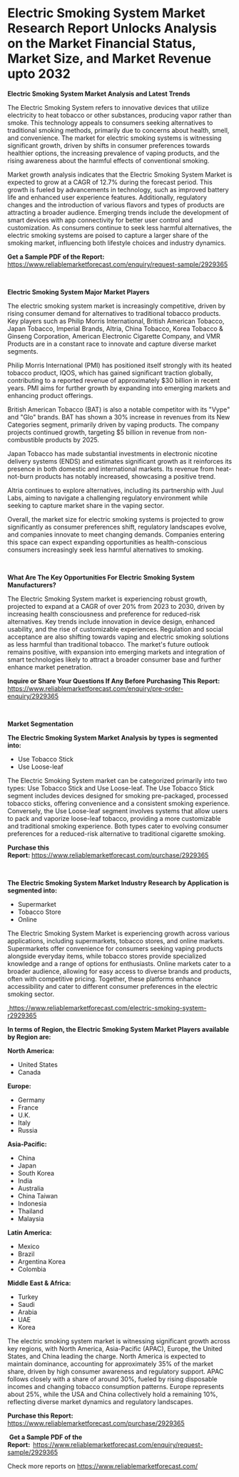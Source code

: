 <p><h1>Electric Smoking System Market Research Report Unlocks Analysis on the Market Financial Status, Market Size, and Market Revenue upto 2032</h1></p><p><strong>Electric Smoking System Market Analysis and Latest Trends</strong></p>
<p><p>The Electric Smoking System refers to innovative devices that utilize electricity to heat tobacco or other substances, producing vapor rather than smoke. This technology appeals to consumers seeking alternatives to traditional smoking methods, primarily due to concerns about health, smell, and convenience. The market for electric smoking systems is witnessing significant growth, driven by shifts in consumer preferences towards healthier options, the increasing prevalence of vaping products, and the rising awareness about the harmful effects of conventional smoking.</p><p>Market growth analysis indicates that the Electric Smoking System Market is expected to grow at a CAGR of 12.7% during the forecast period. This growth is fueled by advancements in technology, such as improved battery life and enhanced user experience features. Additionally, regulatory changes and the introduction of various flavors and types of products are attracting a broader audience. Emerging trends include the development of smart devices with app connectivity for better user control and customization. As consumers continue to seek less harmful alternatives, the electric smoking systems are poised to capture a larger share of the smoking market, influencing both lifestyle choices and industry dynamics.</p></p>
<p><strong>Get a Sample PDF of the Report:&nbsp;</strong> <a href="https://www.reliablemarketforecast.com/enquiry/request-sample/2929365?utm_campaign=2291&utm_medium=2&utm_source=Github&utm_content=ia&utm_term=12032025&utm_id=electric-smoking-system">https://www.reliablemarketforecast.com/enquiry/request-sample/2929365</a></p>
<p>&nbsp;</p>
<p><strong>Electric Smoking System Major Market Players</strong></p>
<p><p>The electric smoking system market is increasingly competitive, driven by rising consumer demand for alternatives to traditional tobacco products. Key players such as Philip Morris International, British American Tobacco, Japan Tobacco, Imperial Brands, Altria, China Tobacco, Korea Tobacco & Ginseng Corporation, American Electronic Cigarette Company, and VMR Products are in a constant race to innovate and capture diverse market segments.</p><p>Philip Morris International (PMI) has positioned itself strongly with its heated tobacco product, IQOS, which has gained significant traction globally, contributing to a reported revenue of approximately $30 billion in recent years. PMI aims for further growth by expanding into emerging markets and enhancing product offerings.</p><p>British American Tobacco (BAT) is also a notable competitor with its "Vype" and "Glo" brands. BAT has shown a 30% increase in revenues from its New Categories segment, primarily driven by vaping products. The company projects continued growth, targeting $5 billion in revenue from non-combustible products by 2025.</p><p>Japan Tobacco has made substantial investments in electronic nicotine delivery systems (ENDS) and estimates significant growth as it reinforces its presence in both domestic and international markets. Its revenue from heat-not-burn products has notably increased, showcasing a positive trend.</p><p>Altria continues to explore alternatives, including its partnership with Juul Labs, aiming to navigate a challenging regulatory environment while seeking to capture market share in the vaping sector. </p><p>Overall, the market size for electric smoking systems is projected to grow significantly as consumer preferences shift, regulatory landscapes evolve, and companies innovate to meet changing demands. Companies entering this space can expect expanding opportunities as health-conscious consumers increasingly seek less harmful alternatives to smoking.</p></p>
<p>&nbsp;</p>
<p><strong>What Are The Key Opportunities For Electric Smoking System Manufacturers?</strong></p>
<p><p>The Electric Smoking System market is experiencing robust growth, projected to expand at a CAGR of over 20% from 2023 to 2030, driven by increasing health consciousness and preference for reduced-risk alternatives. Key trends include innovation in device design, enhanced usability, and the rise of customizable experiences. Regulation and social acceptance are also shifting towards vaping and electric smoking solutions as less harmful than traditional tobacco. The market's future outlook remains positive, with expansion into emerging markets and integration of smart technologies likely to attract a broader consumer base and further enhance market penetration.</p></p>
<p><strong>Inquire or Share Your Questions If Any Before Purchasing This Report:</strong> <a href="https://www.reliablemarketforecast.com/enquiry/pre-order-enquiry/2929365?utm_campaign=2291&utm_medium=2&utm_source=Github&utm_content=ia&utm_term=12032025&utm_id=electric-smoking-system">https://www.reliablemarketforecast.com/enquiry/pre-order-enquiry/2929365</a></p>
<p>&nbsp;</p>
<p><strong>Market Segmentation</strong></p>
<p><strong>The Electric Smoking System Market Analysis by types is segmented into:</strong></p>
<p><ul><li>Use Tobacco Stick</li><li>Use Loose-leaf</li></ul></p>
<p><p>The Electric Smoking System market can be categorized primarily into two types: Use Tobacco Stick and Use Loose-leaf. The Use Tobacco Stick segment includes devices designed for smoking pre-packaged, processed tobacco sticks, offering convenience and a consistent smoking experience. Conversely, the Use Loose-leaf segment involves systems that allow users to pack and vaporize loose-leaf tobacco, providing a more customizable and traditional smoking experience. Both types cater to evolving consumer preferences for a reduced-risk alternative to traditional cigarette smoking.</p></p>
<p><strong>Purchase this Report:&nbsp;</strong><a href="https://www.reliablemarketforecast.com/purchase/2929365?utm_campaign=2291&utm_medium=2&utm_source=Github&utm_content=ia&utm_term=12032025&utm_id=electric-smoking-system">https://www.reliablemarketforecast.com/purchase/2929365</a></p>
<p>&nbsp;</p>
<p><strong>The Electric Smoking System Market Industry Research by Application is segmented into:</strong></p>
<p><ul><li>Supermarket</li><li>Tobacco Store</li><li>Online</li></ul></p>
<p><p>The Electric Smoking System Market is experiencing growth across various applications, including supermarkets, tobacco stores, and online markets. Supermarkets offer convenience for consumers seeking vaping products alongside everyday items, while tobacco stores provide specialized knowledge and a range of options for enthusiasts. Online markets cater to a broader audience, allowing for easy access to diverse brands and products, often with competitive pricing. Together, these platforms enhance accessibility and cater to different consumer preferences in the electric smoking sector.</p></p>
<p><a href="https://www.reliablemarketforecast.com/electric-smoking-system-r2929365?utm_campaign=2291&utm_medium=2&utm_source=Github&utm_content=ia&utm_term=12032025&utm_id=electric-smoking-system">&nbsp;https://www.reliablemarketforecast.com/electric-smoking-system-r2929365</a></p>
<p><strong>In terms of Region, the Electric Smoking System Market Players available by Region are:</strong></p>
<p>
    <p> <strong> North America: </strong>
        <ul>
            <li>United States</li>
            <li>Canada</li>
        </ul>
        </p> 
    <p> <strong> Europe: </strong>
        <ul>
            <li>Germany</li>
            <li>France</li>
            <li>U.K.</li>
            <li>Italy</li>
            <li>Russia</li>
        </ul>
        </p> 
    <p> <strong> Asia-Pacific: </strong>
        <ul>
            <li>China</li>
            <li>Japan</li>
            <li>South Korea</li>
            <li>India</li>
            <li>Australia</li>
            <li>China Taiwan</li>
            <li>Indonesia</li>
            <li>Thailand</li>
            <li>Malaysia</li>
        </ul>
        </p> 
    <p> <strong> Latin America: </strong>
        <ul>
            <li>Mexico</li>
            <li>Brazil</li>
            <li>Argentina Korea</li>
            <li>Colombia</li>
        </ul>
        </p> 
    <p> <strong> Middle East & Africa: </strong>
        <ul>
            <li>Turkey</li>
            <li>Saudi</li>
            <li>Arabia</li>
            <li>UAE</li>
            <li>Korea</li>
        </ul>
    </p>
    </p>
<p><p>The electric smoking system market is witnessing significant growth across key regions, with North America, Asia-Pacific (APAC), Europe, the United States, and China leading the charge. North America is expected to maintain dominance, accounting for approximately 35% of the market share, driven by high consumer awareness and regulatory support. APAC follows closely with a share of around 30%, fueled by rising disposable incomes and changing tobacco consumption patterns. Europe represents about 25%, while the USA and China collectively hold a remaining 10%, reflecting diverse market dynamics and regulatory landscapes.</p></p>
<p><strong>Purchase this Report: </strong><a href="https://www.reliablemarketforecast.com/purchase/2929365?utm_campaign=2291&utm_medium=2&utm_source=Github&utm_content=ia&utm_term=12032025&utm_id=electric-smoking-system">https://www.reliablemarketforecast.com/purchase/2929365</a></p>
<p>&nbsp;<strong>Get a Sample PDF of the Report:&nbsp;&nbsp;</strong><a href="https://www.reliablemarketforecast.com/enquiry/request-sample/2929365?utm_campaign=2291&utm_medium=2&utm_source=Github&utm_content=ia&utm_term=12032025&utm_id=electric-smoking-system">https://www.reliablemarketforecast.com/enquiry/request-sample/2929365</a></p>
<p><strong></strong></p>
<p>Check more reports on <a href="https://www.reliablemarketforecast.com/?utm_campaign=2291&utm_medium=2&utm_source=Github&utm_content=ia&utm_term=12032025&utm_id=electric-smoking-system">https://www.reliablemarketforecast.com/</a></p>